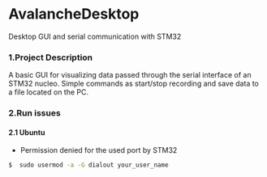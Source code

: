 # AvalancheDesktop
Desktop GUI and serial communication with STM32

### 1.Project Description
A basic GUI for visualizing data passed through the serial interface of an STM32 nucleo. Simple commands as start/stop recording and save data to a file located on the PC.
 
### 2.Run issues
#### 2.1 Ubuntu
- Permission denied for the used port by STM32
```sh 
$  sudo usermod -a -G dialout your_user_name
``` 
